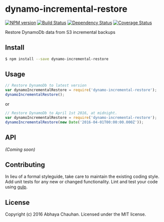 # dynamo-incremental-restore 
[![NPM version][npm-image]][npm-url] [![Build Status][travis-image]][travis-url] [![Dependency Status][daviddm-url]][daviddm-image] [![Coverage Status][coveralls-image]][coveralls-url]

Restore DynamoDb data from S3 incremental backups


## Install

```bash
$ npm install --save dynamo-incremental-restore
```


## Usage

```javascript
// Restore DynamoDb to latest version
var dynamoIncrementalRestore = require('dynamo-incremental-restore');
dynamoIncrementalRestore();
```

or

```javascript
// Restore DynamoDb to April 1st 2016, at midnight.
var dynamoIncrementalRestore = require('dynamo-incremental-restore');
dynamoIncrementalRestore(new Date('2016-04-01T00:00:00.000Z'));
```

## API

_(Coming soon)_


## Contributing

In lieu of a formal styleguide, take care to maintain the existing coding style. Add unit tests for any new or changed functionality. Lint and test your code using [gulp](http://gulpjs.com/).


## License

Copyright (c) 2016 Abhaya Chauhan. Licensed under the MIT license.



[npm-url]: https://npmjs.org/package/dynamo-incremental-restore
[npm-image]: https://badge.fury.io/js/dynamo-incremental-restore.svg
[travis-url]: https://travis-ci.org/abhayachauhan/dynamo-incremental-restore
[travis-image]: https://travis-ci.org/abhayachauhan/dynamo-incremental-restore.svg?branch=master
[daviddm-url]: https://david-dm.org/abhayachauhan/dynamo-incremental-restore.svg?theme=shields.io
[daviddm-image]: https://david-dm.org/abhayachauhan/dynamo-incremental-restore
[coveralls-url]: https://coveralls.io/r/abhayachauhan/dynamo-incremental-restore
[coveralls-image]: https://coveralls.io/repos/abhayachauhan/dynamo-incremental-restore/badge.png
